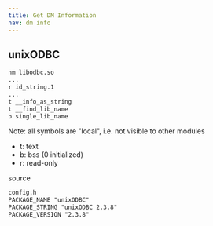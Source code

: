 ```yaml
---
title: Get DM Information
nav: dm info
---
```


## unixODBC

```txt
nm libodbc.so
...
r id_string.1
...
t __info_as_string
t __find_lib_name
b single_lib_name


```
Note: all symbols are "local", i.e. not visible to other modules
* t: text
* b: bss (0 initialized)
* r: read-only

source
```txt
config.h
PACKAGE_NAME "unixODBC"
PACKAGE_STRING "unixODBC 2.3.8"
PACKAGE_VERSION "2.3.8"
```

